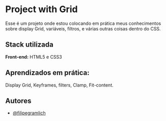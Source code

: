 
# Project with Grid

Esse é um projeto onde estou colocando em prática meus conhecimentos sobre display Grid, variáveis, filtros, e várias outras coisas dentro do CSS.


## Stack utilizada

**Front-end:** HTML5 e CSS3


## Aprendizados em prática:

 Display Grid, Keyframes, filters, Clamp, Fit-content.

## Autores

- [@filipegramlich](https://www.github.com/filipegramlich)

